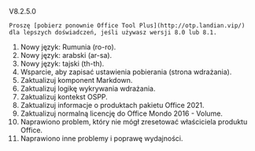 V8.2.5.0

`Proszę [pobierz ponownie Office Tool Plus](http://otp.landian.vip/) dla lepszych doświadczeń, jeśli używasz wersji 8.0 lub 8.1.`

1. Nowy język: Rumunia (ro-ro).
2. Nowy język: arabski (ar-sa).
3. Nowy język: tajski (th-th).
4. Wsparcie, aby zapisać ustawienia pobierania (strona wdrażania).
5. Zaktualizuj komponent Markdown.
6. Zaktualizuj logikę wykrywania wdrażania.
7. Zaktualizuj kontekst OSPP.
8. Zaktualizuj informacje o produktach pakietu Office 2021.
9. Zaktualizuj normalną licencję do Office Mondo 2016 - Volume.
10. Naprawiono problem, który nie mógł zresetować właściciela produktu Office.
11. Naprawiono inne problemy i poprawę wydajności.